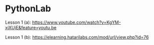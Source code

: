 # PythonLab

Lesson 1 (a): https://www.youtube.com/watch?v=KgYM-xjXUjE&feature=youtu.be

Lesson 1 (b): https://elearning.hatarilabs.com/mod/url/view.php?id=76
